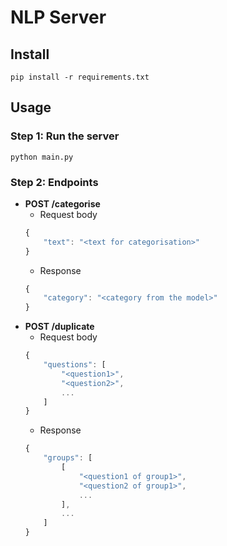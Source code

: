 # NLP Server
## Install
`pip install -r requirements.txt`

## Usage
### Step 1: Run the server
`python main.py`

### Step 2: Endpoints
* **POST /categorise**
    * Request body
    ```javascript
    {
        "text": "<text for categorisation>"
    }
    ```
    * Response
    ```javascript
    {
        "category": "<category from the model>"
    }
    ```
* **POST /duplicate**
    * Request body
    ```javascript
    {
        "questions": [
            "<question1>", 
            "<question2>", 
            ...
        ]
    }
    ```
    * Response
    ```javascript
    {
        "groups": [
            [
                "<question1 of group1>", 
                "<question2 of group1>", 
                ...
            ], 
            ...
        ]
    }
    ```